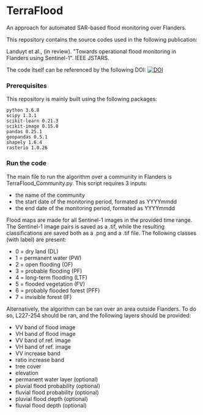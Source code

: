# TerraFlood
An approach for automated SAR-based flood monitoring over Flanders.

This repository contains the source codes used in the following publication:

Landuyt et al., (in review). "Towards operational flood monitoring in Flanders using Sentinel-1". IEEE JSTARS.

The code itself can be referenced by the following DOI: [![DOI](https://zenodo.org/badge/306652567.svg)](https://zenodo.org/badge/latestdoi/306652567)

### Prerequisites
This repository is mainly built using the following packages:
```
python 3.6.8
scipy 1.3.1
scikit-learn 0.21.3
scikit-image 0.15.0
pandas 0.25.1
geopandas 0.5.1
shapely 1.6.4
rasterio 1.0.26
```

### Run the code
The main file to run the algorithm over a community in Flanders is TerraFlood_Community.py. This script requires 3 inputs:
- the name of the community
- the start date of the monitoring period, formated as YYYYmmdd
- the end date of the monitoring period, formated as YYYYmmdd

Flood maps are made for all Sentinel-1 images in the provided time range. The Sentinel-1 image pairs is saved as a .tif, while the resulting classifications are saved both as a .png and a .tif file. The following classes (with label) are present: 
- 0 = dry land (DL)
- 1 = permanent water (PW)
- 2 = open flooding (OF)
- 3 = probable flooding (PF)
- 4 = long-term flooding (LTF)
- 5 = flooded vegetation (FV)
- 6 = probably flooded forest (PFF)
- 7 = invisible forest (IF)

Alternatively, the algorithm can be ran over an area outside Flanders. To do so, L227-254 should be ran, and the following layers should be provided:
- VV band of flood image
- VH band of flood image
- VV band of ref. image
- VH band of ref. image
- VV increase band
- ratio increase band
- tree cover
- elevation
- permanent water layer (optional)
- pluvial flood probability (optional)
- fluvial flood probability (optional)
- pluvial flood depth (optional)
- fluvial flood depth (optional)

